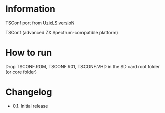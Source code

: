# Information
TSConf port from [UzixLS versioN](https://github.com/UzixLS/TSConf_MiST)

TSConf (advanced ZX Spectrum-compatible platform) 

# How to run
Drop TSCONF.ROM, TSCONF.R01, TSCONF.VHD in the SD card root folder (or core folder)


# Changelog
- 0.1. Initial release
